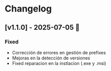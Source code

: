 # Changelog

## [v1.1.0] - 2025-07-05 🎉

### Fixed
- Corrección de errores en gestión de prefixes
- Mejoras en la detección de versiones
- Fixed reparacion en la instlacion (.exe y .msi)
